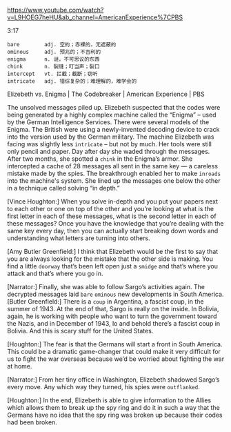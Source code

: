 https://www.youtube.com/watch?v=L9HOEG7heHU&ab_channel=AmericanExperience%7CPBS

3:17

```
bare        adj. 空的；赤裸的，无遮蔽的
ominous     adj. 预兆的；不吉利的
enigma      n. 谜，不可思议的东西
chink       n. 裂缝；叮当声；裂口
intercept   vt. 拦截；截断；窃听   
intricate   adj. 错综复杂的；难理解的，难学会的
```

Elizebeth vs. Enigma | The Codebreaker | American Experience | PBS

The unsolved messages piled up. Elizebeth suspected that the codes were being generated by a highly complex machine called the “Enigma” – used by the German Intelligence Services. There were several models of the Enigma. The British were using a newly-invented decoding device to crack into the version used by the German military. The machine Elizebeth was facing was slightly less `intricate` – but not by much. Her tools were still only pencil and paper. Day after day she waded through the messages. After two months, she spotted a `chink` in the Enigma’s armor. She intercepted a cache of 28 messages all sent in the same key — a careless mistake made by the spies. The breakthrough enabled her to make `inroads` into the machine's system. She lined up the messages one below the other in a technique called solving “in depth.” 

[Vince Houghton:] When you solve in-depth and you put your papers next to each other or one on top of the other and you’re looking at what is the first letter in each of these messages, what is the second letter in each of these messages? Once you have the knowledge that you’re dealing with the same key every day, then you can actually start breaking down words and understanding what letters are turning into others. 

[Amy Butler Greenfield:] I think that Elizebeth would be the first to say that you are always looking for the mistake that the other side is making. You find a little `doorway` that’s been left open just a `smidge` and that’s where you attack and that’s where you go in. 

[Narrator:] Finally, she was able to follow Sargo’s activities again. The decrypted messages laid `bare` `ominous` new developments in South America. [Butler Greenfield:] There is a `coup` in Argentina, a fascist coup, in the summer of 1943. At the end of that, Sargo is really on the inside. In Bolivia, again, he is working with people who want to turn the government toward the Nazis, and in December of 1943, lo and behold there’s a fascist coup in Bolivia. And this is scary stuff for the United States. 

[Houghton:] The fear is that the Germans will start a front in South America. This could be a dramatic game-changer that could make it very difficult for us to fight the war overseas because we’d be worried about fighting the war at home. 

[Narrator:] From her tiny office in Washington, Elizebeth shadowed Sargo’s every move. Any which way they turned, his spies were `outflanked`. 

[Houghton:] In the end, Elizebeth is able to give information to the Allies which allows them to break up the spy ring and do it in such a way that the Germans have no idea that the spy ring was broken up because their codes had been broken. 